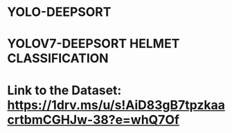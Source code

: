 ﻿# YOLO-DEEPSORT
# YOLOV7-DEEPSORT HELMET CLASSIFICATION
# Link to the Dataset: https://1drv.ms/u/s!AiD83gB7tpzkaacrtbmCGHJw-38?e=whQ7Of

